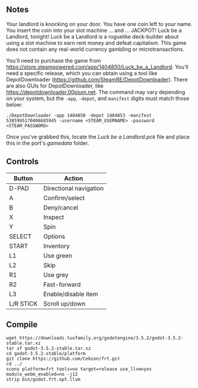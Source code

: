 ## Notes

Your landlord is knocking on your door. You have one coin left to your name. You insert the coin into your slot machine ... and ... JACKPOT! Luck be a Landlord, tonight! Luck be a Landlord is a roguelike deck-builder about using a slot machine to earn rent money and defeat capitalism. This game does not contain any real-world currency gambling or microtransactions.

You'll need to purchase the game from https://store.steampowered.com/app/1404850/Luck_be_a_Landlord. You'll need a specific release, which you can obtain using a tool like DepotDownloader (https://github.com/SteamRE/DepotDownloader). There are also GUIs for DepotDownloader, like https://depotdownloader.00pium.net. The command may vary depending on your system, but the `-app`, `-depot`, and `manifest` digits must match those below:

`./DepotDownloader -app 1404850 -depot 1404853 -manifest 5385995170406685945 -username <STEAM_USERNAME> -password <STEAM_PASSWORD>`

Once you've grabbed this, locate the *Luck be a Landlord.pck* file and place this in the port's *gamedata* folder.

## Controls

| Button    | Action                 |
| --------- | -----------------------|
| D-PAD     | Directional navigation |
| A         | Confirm/select         |
| B         | Deny/cancel            |
| X         | Inspect                |
| Y         | Spin                   |
| SELECT    | Options                |
| START     | Inventory              |
| L1        | Use green              |
| L2        | Skip                   |
| R1        | Use grey               |
| R2        | Fast-forward           |
| L3        | Enable/disable item    |
| L/R STICK | Scroll up/down         |


## Compile

```shell
wget https://downloads.tuxfamily.org/godotengine/3.5.2/godot-3.5.2-stable.tar.xz  
tar xf godot-3.5.2-stable.tar.xz  
cd godot-3.5.2-stable/platform  
git clone https://github.com/Cebion/frt.git  
cd ../  
scons platform=frt tools=no target=release use_llvm=yes module_webm_enabled=no -j12  
strip bin/godot.frt.opt.llvm
```
